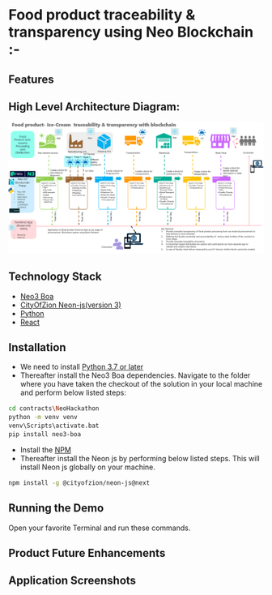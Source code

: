 #  Food product traceability & transparency using Neo Blockchain :-

## Features

## High Level Architecture Diagram: 

![Output](/images/blockchain_architecture_diagram.png)

## Technology Stack

- [Neo3 Boa](https://dojo.coz.io/neo3/boa/getting-started.html)
- [CityOfZion Neon-js(version 3)](https://dojo.coz.io/neo3/neon-js/docs/)
- [Python](https://www.python.org/)
- [React](https://reactjs.org/)

## Installation

- We need to install [Python 3.7 or later](https://www.python.org/downloads/release/python-379/)
- Thereafter install the Neo3 Boa dependencies. Navigate to the folder where you have taken the checkout of the solution in your local machine and perform below listed steps:
```sh
cd contracts\NeoHackathon
python -m venv venv
venv\Scripts\activate.bat
pip install neo3-boa
```
- Install the [NPM](https://nodejs.org/en/download/)
- Thereafter install the Neon js by performing below listed steps. This will install Neon js globally on your machine.
```sh
npm install -g @cityofzion/neon-js@next
```

## Running the Demo

Open your favorite Terminal and run these commands.

## Product Future Enhancements

## Application Screenshots